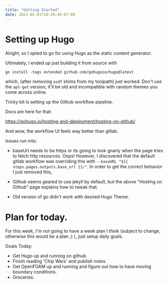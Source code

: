 ```yaml
---
title: "Getting Started"
date: 2023-05-01T10:29:49-07:00
---
```


# Setting up Hugo
Alright, so I opted to go for using Hugo as the
static content generator.

Ultimately, I ended up just building it from source
with 

```
go install -tags extended github.com/gohugoio/hugo@latest
```

which, (after removing `asdf` shims from my toolpath) just
worked. Don't use the `apt-get` version, it'll be old and
incompatible with random themes you come across online.

Tricky bit is setting up the Github workflow pipeline.

Docs are here for that:

https://gohugo.io/hosting-and-deployment/hosting-on-github/

And wow, the workflow UI feels way better than gitlab.

Issues run into:
  - baseUrl needs to be https or its going to look gnarly
    when the page tries to fetch http resources. Oops!
    However, I discovered that the default gitlab workflow
    was overriding this with
    `--baseURL "${{ steps.pages.outputs.base_url }}/"`.
    In order to get the correct behavior I just removed this,
    
  - Github seems geared to use jekyll by default,
    but the above "Hosting on Github" page explains
    how to tweak that.
  - Old version of go didn't work with desired Hugo Theme.

# Plan for today.

For this week, I'm not going to have a week plan I think
(subject to change, otherwise this would be a plan ;) ),
just setup daily goals.

Goals Today:
  - Get Hugo up and running on github.
  - Finish reading 'Chip Wars' and publish notes.
  - Get OpenFOAM up and running and figure out how
    to have moving boundary conditions.
  - Groceries.
